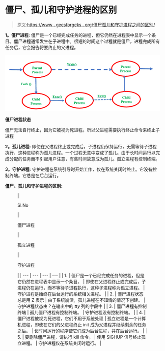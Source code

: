 # 僵尸、孤儿和守护进程的区别

> 原文:[https://www . geesforgeks . org/僵尸孤儿和守护进程之间的区别/](https://www.geeksforgeeks.org/difference-between-zombie-orphan-and-daemon-processes/)

**1。僵尸进程:**
僵尸是一个已经完成任务的进程，但它仍然在进程表中显示一个条目。僵尸进程通常发生在子进程中。很短的时间这个过程就是僵尸。进程完成所有任务后，它会报告将要终止的父进程。

![](img/e04864c4d3257379e1764647ac55770d.png)

**僵尸进程状态**

僵尸无法自行终止，因为它被视为死进程。所以父进程需要执行终止命令来终止子进程

**2。孤儿进程:**
即使在父进程终止或完成后，子进程仍保持运行，无需等待子进程执行，这种进程称为孤儿进程。一个过程无意中变成了孤儿。由于长时间运行以完成分配的任务而不引起用户注意，有些时间故意成为孤儿。孤立进程有控制终端。

**3。守护进程:**
守护进程在系统引导时开始工作，仅在系统关闭时终止。它没有控制终端。它总是在后台运行。

**僵尸、孤儿和守护进程的区别:**

<figure class="table">

| 

Sl.No

 | 

僵尸进程

 | 

孤立进程

 | 

守护进程

 |
| --- | --- | --- | --- |
| 1. | 僵尸是一个已经完成任务的进程，但是它仍然在进程表中显示一个条目。 | 即使在父进程终止或完成后，子进程仍在运行，而不等待子进程执行，这种子进程称为孤立进程。 | 守护进程是始终在后台运行的系统相关进程。 |
| 2. | 僵尸进程状态总是用 Z 表示 | 由于系统崩溃，孤儿进程在不知情的情况下创建。 | 守护进程状态由？在输出中的 *tty* 列的字段中 |
| 3. | 僵尸进程有控制终端 | 孤儿僵尸进程有控制终端。 | 守护进程没有控制终端。 |
| 4. | 僵尸进程被视为死进程，它们不用于系统处理 | 孤立进程是一个计算机进程，即使在它们的父进程终止 init 成为父进程并继续剩余的任务之后。 | 长时间运行的程序使它们成为后台进程，并在后台运行。 |
| 5. | 要删除僵尸进程，请执行 kill 命令。 | 使用 SIGHUP 信号终止孤立进程。 | 守护进程仅在系统关闭时运行。 |

</figure>